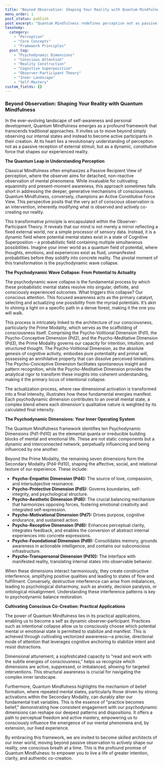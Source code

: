 ```yaml
---
title: "Beyond Observation: Shaping Your Reality with Quantum Mindfulness"
menu_order: 1
post_status: publish
post_excerpt: "Quantum Mindfulness redefines perception not as passive reception, but as an active, creative force. This post explores how our conscious attention influences the psychodynamic wave collapse, transforming potential into experienced reality. Learn to become a proactive co-creator of your inner world and outer experience."
taxonomy:
  category:
    - "Perception"
    - "Core Concepts"
    - "Framework Principles"
  post_tag:
    - "Psychodynamic Dimensions"
    - "Conscious Attention"
    - "Reality Construction"
    - "Cognitive Superposition"
    - "Observer-Participant Theory"
    - "Inner Landscape"
    - "Self-Mastery"
custom_fields: {}
---
```


### Beyond Observation: Shaping Your Reality with Quantum Mindfulness

In the ever-evolving landscape of self-awareness and personal development, Quantum Mindfulness emerges as a profound framework that transcends traditional approaches. It invites us to move beyond simply observing our internal states and instead to become active participants in their creation. At its heart lies a revolutionary understanding of perception: not as a passive reception of external stimuli, but as a dynamic, constitutive force that shapes our experienced reality.

**The Quantum Leap in Understanding Perception**

Classical Mindfulness often emphasizes a Passive Recipient View of perception, where the observer aims for detached, non-reactive observation of mental phenomena. While invaluable for cultivating equanimity and present-moment awareness, this approach sometimes falls short in addressing the deeper, generative mechanisms of consciousness. Quantum Mindfulness, conversely, champions an Active Constitutive Force View. This perspective posits that the very act of conscious observation is an intervention, inherently modifying what is observed and actively co-creating our reality.

This transformative principle is encapsulated within the Observer-Participant Theory. It reveals that our mind is not merely a mirror reflecting a fixed external world, nor a simple processor of sensory data. Instead, it is a dynamic field where potential mental states exist in a state of Cognitive Superposition – a probabilistic field containing multiple simultaneous possibilities. Imagine your inner world as a quantum field of potential, where thoughts, emotions, and experiences exist as fluid, unmanifested probabilities before they solidify into concrete reality. The pivotal moment of this transformation is the psychodynamic wave collapse.

**The Psychodynamic Wave Collapse: From Potential to Actuality**

The psychodynamic wave collapse is the fundamental process by which these probabilistic mental states resolve into singular, definite, and consciously experienced outcomes. What triggers this collapse? Our conscious attention. This focused awareness acts as the primary catalyst, selecting and actualizing one possibility from the myriad potentials. It’s akin to shining a light on a specific path in a dense forest, making it the one you will walk.

This process is intricately linked to the architecture of our consciousness, particularly the Prime Modality, which serves as the scaffolding of consciousness itself. Comprising the Psycho-Volitional Dimension (Pd1), the Psycho-Conceptive Dimension (Pd2), and the Psycho-Meditative Dimension (Pd3), the Prime Modality governs our capacity for intention, intuition, and structured thought. The Psycho-Volitional Dimension, as the absolute genesis of cognitive activity, embodies pure potentiality and primal will, possessing an annihilative property that can dissolve perceived limitations. The Psycho-Conceptive Dimension facilitates spontaneous insight and pattern recognition, while the Psycho-Meditative Dimension provides the analytical rigor to transform these insights into coherent understanding, making it the primary locus of intentional collapse.

The actualization process, where raw dimensional activation is transformed into a final intensity, illustrates how these fundamental energies manifest. Each psychodynamic dimension contributes to an overall mental state, a complex blend where each dimension's qualitative nature is weighted by its calculated final intensity.

**The Psychodynamic Dimensions: Your Inner Operating System**

The Quantum Mindfulness framework identifies ten Psychodynamic Dimensions (Pd1-Pd10) as the elemental quanta or irreducible building blocks of mental and emotional life. These are not static components but a dynamic and interconnected network, perpetually influencing and being influenced by one another.

Beyond the Prime Modality, the remaining seven dimensions form the Secondary Modality (Pd4-Pd10), shaping the affective, social, and relational texture of our experience. These include:

*   **Psycho-Empathic Dimension (Pd4):** The source of love, compassion, and intersubjective resonance.
*   **Psycho-Protective Dimension (Pd5):** Governs boundaries, self-integrity, and psychological structure.
*   **Psycho-Aesthetic Dimension (Pd6):** The crucial balancing mechanism that harmonizes opposing forces, fostering emotional creativity and integrated self-expression.
*   **Psycho-Motivational Dimension (Pd7):** Drives purpose, cognitive endurance, and sustained action.
*   **Psycho-Receptive Dimension (Pd8):** Enhances perceptual clarity, integrates feedback, and enables the conversion of abstract internal experiences into concrete expressions.
*   **Psycho-Foundational Dimension (Pd9):** Consolidates memory, grounds awareness in actionable intelligence, and contains our subconscious infrastructure.
*   **Psycho-Transpersonal Dimension (Pd10):** The interface with manifested reality, translating internal states into observable behavior.

When these dimensions interact harmoniously, they create constructive interference, amplifying positive qualities and leading to states of flow and fulfillment. Conversely, destructive interference can arise from imbalances, leading to psychological disharmony, such as anxiety, decision paralysis, or ontological misalignment. Understanding these interference patterns is key to psychodynamic balance restoration.

**Cultivating Conscious Co-Creation: Practical Applications**

The power of Quantum Mindfulness lies in its practical applications, enabling us to become a self as dynamic observer-participant. Practices such as intentional collapse allow us to consciously choose which potential mental or emotional state is permitted to stabilize and manifest. This is achieved through cultivating vectorized awareness—a precise, directional mode of attention that leverages cognitive anchoring to stabilize intent and resist distractions.

Dimensional attunement, a sophisticated capacity to "read and work with the subtle energies of consciousness," helps us recognize which dimensions are active, suppressed, or imbalanced, allowing for targeted interventions. This structural awareness is crucial for navigating the complex inner landscape.

Furthermore, Quantum Mindfulness highlights the mechanism of belief formation, where repeated mental states, particularly those driven by strong activations within the Secondary Modality, can durably alter our fundamental trait variables. This is the essence of "practice becomes belief," demonstrating how consistent engagement with our psychodynamic dimensions can reshape our deepest patterns and dispositions. It offers a path to perceptual freedom and active mastery, empowering us to consciously influence the emergence of our mental phenomena and, by extension, our lived experience.

By embracing this framework, we are invited to become skilled architects of our inner world, moving beyond passive observation to actively shape our reality, one conscious breath at a time. This is the profound promise of Quantum Mindfulness: to empower you to live a life of greater intention, clarity, and authentic co-creation.